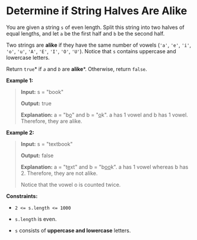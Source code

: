 # Determine if String Halves Are Alike

You are given a string <code>s</code> of even length. Split this string into two halves of equal lengths, and let <code>a</code> be the first half and <code>b</code> be the second half.

Two strings are **alike** if they have the same number of vowels (<code>'a'</code>, <code>'e'</code>, <code>'i'</code>, <code>'o'</code>, <code>'u'</code>, <code>'A'</code>, <code>'E'</code>, <code>'I'</code>, <code>'O'</code>, <code>'U'</code>). Notice that <code>s</code> contains uppercase and lowercase letters.

Return <code>true</code>* if *<code>a</code>* and *<code>b</code>* are **alike***. Otherwise, return <code>false</code>.


**Example 1:**
>
> **Input:** s = "book"
>
> **Output:** true
>
> **Explanation:** a = "b<u>o</u>" and b = "<u>o</u>k". a has 1 vowel and b has 1 vowel. Therefore, they are alike.

**Example 2:**
>
> **Input:** s = "textbook"
>
> **Output:** false
>
> **Explanation:** a = "t<u>e</u>xt" and b = "b<u>oo</u>k". a has 1 vowel whereas b has 2. Therefore, they are not alike.
>
> Notice that the vowel o is counted twice.


**Constraints:**

- <code>2 &lt;= s.length &lt;= 1000</code>

- <code>s.length</code> is even.

- <code>s</code> consists of **uppercase and lowercase** letters.
